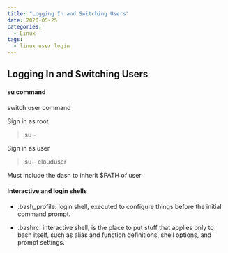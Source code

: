 ```yaml
---
title: "Logging In and Switching Users"
date: 2020-05-25
categories:
  - Linux
tags:
  - linux user login
---
```


## Logging In and Switching Users

#### su command
switch user command

Sign in as root
> su -

Sign in as user
> su - clouduser

Must include the dash to inherit $PATH of user


#### Interactive and login shells
- .bash_profile: login shell, executed to configure things before the initial command prompt.

- .bashrc: interactive shell, is the place to put stuff that applies only to bash itself, such as alias and function definitions, shell options, and prompt settings.
